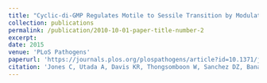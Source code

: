 ```yaml
---
title: "Cyclic-di-GMP Regulates Motile to Sessile Transition by Modulating MshA Pili Biogenesis and Near-Surface Motility Behavior in Vibrio cholerae"
collection: publications
permalink: /publication/2010-10-01-paper-title-number-2
excerpt: 
date: 2015
venue: 'PLoS Pathogens'
paperurl: 'https://journals.plos.org/plospathogens/article?id=10.1371/journal.ppat.1005068'
citation: 'Jones C, Utada A, Davis KR, Thongsomboon W, Sanchez DZ, Banakar V, Cegelski L, Wong GCL, Yildiz FH. “Cyclic-di-GMP Regulates Motile to Sessile Transition by Modulating MshA Pili Biogenesis and Near-Surface Motility Behavior in Vibrio cholerae.” PLoS Pathogens (2015), 11(10), 1–27.'
---
```

